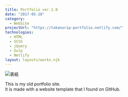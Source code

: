 ```yaml
---
title: Portfolio ver.1.0
date: "2017-05-28"
category:
  - WebSite
projectUrl: "https://takanorip-portfolio.netlify.com/"
technologies:
  - HTML
  - SCSS
  - jQuery
  - Gulp
  - Netlify
layout: layouts/works.njk
---
```


![表紙](/img/portfolio-v1/cover.png)

This is my old portfolio site.  
It is made with a website template that I found on GitHub.